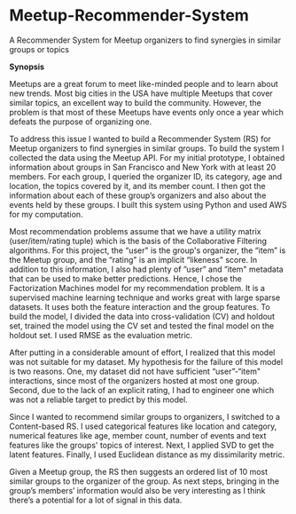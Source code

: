 # Meetup-Recommender-System
A Recommender System for Meetup organizers to find synergies in similar groups or topics

**Synopsis**

Meetups are a great forum to meet like-minded people and to learn about new trends. Most big cities in the USA have multiple Meetups that cover similar topics, an excellent way to build the community. However, the problem is that most of these Meetups have events only once a year which defeats the purpose of organizing one. 

To address this issue I wanted to build a Recommender System (RS) for Meetup organizers to find synergies in similar groups. To build the system I collected the data using the Meetup API. For my initial prototype, I obtained information about groups in San Francisco and New York with at least 20 members. For each group, I queried the organizer ID, its category, age and location, the topics covered by it, and its member count. I then got the information about each of these group’s organizers and also about the events held by these groups. I built this system using Python and used AWS for my computation.

Most recommendation problems assume that we have a utility matrix (user/item/rating tuple) which is the basis of the Collaborative Filtering algorithms. For this project, the “user" is the group's organizer, the “item” is the Meetup group, and the “rating" is an implicit “likeness" score. In addition to this information, I also had plenty of ”user” and ”item" metadata that can be used to make better predictions. Hence, I chose the Factorization Machines model for my recommendation problem. It is a supervised machine learning technique and works great with large sparse datasets. It uses both the feature interaction and the group features. To build the model, I divided the data into cross-validation (CV) and holdout set, trained the model using the CV set and tested the final model on the holdout set. I used RMSE as the evaluation metric. 

After putting in a considerable amount of effort, I realized that this model was not suitable for my dataset. My hypothesis for the failure of this model is two reasons. One, my dataset did not have sufficient “user”-“item" interactions, since most of the organizers hosted at most one group. Second, due to the lack of an explicit rating, I had to engineer one which was not a reliable target to predict by this model.

Since I wanted to recommend similar groups to organizers, I switched to a Content-based RS. I used categorical features like location and category, numerical features like age, member count, number of events and text features like the groups' topics of interest. Next, I applied SVD to get the latent features. Finally, I used Euclidean distance as my dissimilarity metric. 

Given a Meetup group, the RS then suggests an ordered list of 10 most similar groups to the organizer of the group. As next steps, bringing in the group’s members’ information would also be very interesting as I think there’s a potential for a lot of signal in this data.
